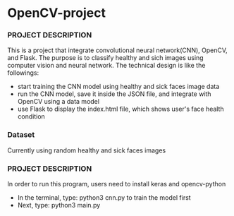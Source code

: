 # OpenCV-project


### PROJECT DESCRIPTION
This is a project that integrate convolutional neural network(CNN), OpenCV, and Flask. The purpose is to classify healthy and sich images using computer vision and neural network. The technical design is like the followings:
* start training the CNN model using healthy and sick faces image data
* run the CNN model, save it inside the JSON file, and integrate with OpenCV using a data model
* use Flask to display the index.html file, which shows user's face health condition

### Dataset
Currently using random healthy and sick faces images

### PROJECT DESCRIPTION
In order to run this program, users need to install keras and opencv-python
* In the terminal, type: python3 cnn.py to train the model first
* Next, type: python3 main.py





